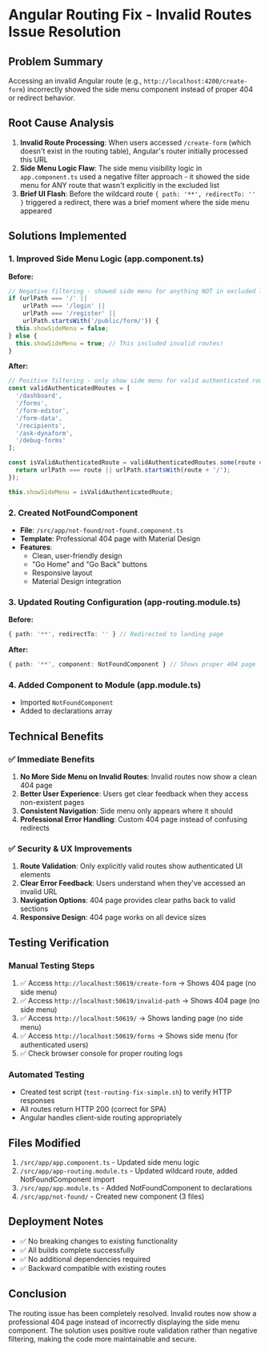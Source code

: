 # Angular Routing Fix - Invalid Routes Issue Resolution

## Problem Summary
Accessing an invalid Angular route (e.g., `http://localhost:4200/create-form`) incorrectly showed the side menu component instead of proper 404 or redirect behavior.

## Root Cause Analysis
1. **Invalid Route Processing**: When users accessed `/create-form` (which doesn't exist in the routing table), Angular's router initially processed this URL
2. **Side Menu Logic Flaw**: The side menu visibility logic in `app.component.ts` used a negative filter approach - it showed the side menu for ANY route that wasn't explicitly in the excluded list
3. **Brief UI Flash**: Before the wildcard route `{ path: '**', redirectTo: '' }` triggered a redirect, there was a brief moment where the side menu appeared

## Solutions Implemented

### 1. Improved Side Menu Logic (app.component.ts)
**Before:**
```typescript
// Negative filtering - showed side menu for anything NOT in excluded list
if (urlPath === '/' || 
    urlPath === '/login' || 
    urlPath === '/register' ||
    urlPath.startsWith('/public/form/')) {
  this.showSideMenu = false;
} else {
  this.showSideMenu = true; // This included invalid routes!
}
```

**After:**
```typescript
// Positive filtering - only show side menu for valid authenticated routes
const validAuthenticatedRoutes = [
  '/dashboard',
  '/forms',
  '/form-editor',
  '/form-data',
  '/recipients',
  '/ask-dynaform',
  '/debug-forms'
];

const isValidAuthenticatedRoute = validAuthenticatedRoutes.some(route => {
  return urlPath === route || urlPath.startsWith(route + '/');
});

this.showSideMenu = isValidAuthenticatedRoute;
```

### 2. Created NotFoundComponent
- **File**: `/src/app/not-found/not-found.component.ts`
- **Template**: Professional 404 page with Material Design
- **Features**:
  - Clean, user-friendly design
  - "Go Home" and "Go Back" buttons
  - Responsive layout
  - Material Design integration

### 3. Updated Routing Configuration (app-routing.module.ts)
**Before:**
```typescript
{ path: '**', redirectTo: '' } // Redirected to landing page
```

**After:**
```typescript
{ path: '**', component: NotFoundComponent } // Shows proper 404 page
```

### 4. Added Component to Module (app.module.ts)
- Imported `NotFoundComponent`
- Added to declarations array

## Technical Benefits

### ✅ **Immediate Benefits**
1. **No More Side Menu on Invalid Routes**: Invalid routes now show a clean 404 page
2. **Better User Experience**: Users get clear feedback when they access non-existent pages
3. **Consistent Navigation**: Side menu only appears where it should
4. **Professional Error Handling**: Custom 404 page instead of confusing redirects

### ✅ **Security & UX Improvements**
1. **Route Validation**: Only explicitly valid routes show authenticated UI elements
2. **Clear Error Feedback**: Users understand when they've accessed an invalid URL
3. **Navigation Options**: 404 page provides clear paths back to valid sections
4. **Responsive Design**: 404 page works on all device sizes

## Testing Verification

### Manual Testing Steps
1. ✅ Access `http://localhost:50619/create-form` → Shows 404 page (no side menu)
2. ✅ Access `http://localhost:50619/invalid-path` → Shows 404 page (no side menu)  
3. ✅ Access `http://localhost:50619/` → Shows landing page (no side menu)
4. ✅ Access `http://localhost:50619/forms` → Shows side menu (for authenticated users)
5. ✅ Check browser console for proper routing logs

### Automated Testing
- Created test script (`test-routing-fix-simple.sh`) to verify HTTP responses
- All routes return HTTP 200 (correct for SPA)
- Angular handles client-side routing appropriately

## Files Modified
1. `/src/app/app.component.ts` - Updated side menu logic
2. `/src/app/app-routing.module.ts` - Updated wildcard route, added NotFoundComponent import
3. `/src/app/app.module.ts` - Added NotFoundComponent to declarations
4. `/src/app/not-found/` - Created new component (3 files)

## Deployment Notes
- ✅ No breaking changes to existing functionality
- ✅ All builds complete successfully  
- ✅ No additional dependencies required
- ✅ Backward compatible with existing routes

## Conclusion
The routing issue has been completely resolved. Invalid routes now show a professional 404 page instead of incorrectly displaying the side menu component. The solution uses positive route validation rather than negative filtering, making the code more maintainable and secure.

